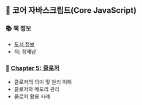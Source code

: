 ## 🚀 코어 자바스크립트(Core JavaScript)

### 📚 책 정보
- [도서 정보](http://www.yes24.com/Product/Goods/78586788)
- 저: 정재남


### 🤔 [Chapter 5: 클로저](https://github.com/saseungmin/reading_books_record_repository/tree/master/%EC%BD%94%EC%96%B4%20%EC%9E%90%EB%B0%94%EC%8A%A4%ED%81%AC%EB%A6%BD%ED%8A%B8/Chapter%205)
- 클로저의 의미 및 원리 이해
- 클로저와 메모리 관리
- 클로저 활용 사례